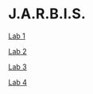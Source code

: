 # J.A.R.B.I.S.


[Lab 1](./Lab1/README.md)

[Lab 2](./Lab2/README.md)

[Lab 3](./Lab3/README.md)

[Lab 4](./Lab4/README.md)